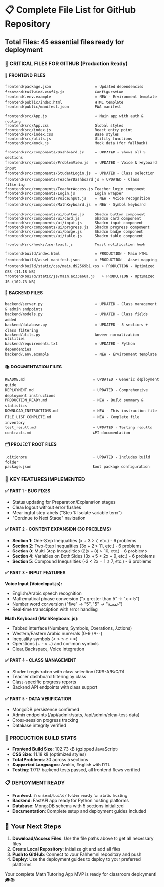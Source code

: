 # 📋 Complete File List for GitHub Repository

## Total Files: 45 essential files ready for deployment

### 🎯 CRITICAL FILES FOR GITHUB (Production Ready)

#### 📱 FRONTEND FILES
```
frontend/package.json                    ⭐ Updated dependencies
frontend/tailwind.config.js              Configuration
frontend/.env.example                    ⭐ NEW - Environment template
frontend/public/index.html               HTML template
frontend/public/manifest.json            PWA manifest

frontend/src/App.js                      ⭐ Main app with auth & routing
frontend/src/App.css                     Global styles
frontend/src/index.js                    React entry point
frontend/src/index.css                   Base styles
frontend/src/utils.js                    Utility functions
frontend/src/mock.js                     Mock data (for fallback)

frontend/src/components/Dashboard.js     ⭐ UPDATED - Shows all 5 sections
frontend/src/components/ProblemView.js   ⭐ UPDATED - Voice & keyboard input
frontend/src/components/StudentLogin.js  ⭐ UPDATED - Class selection
frontend/src/components/TeacherDashboard.js ⭐ UPDATED - Class filtering
frontend/src/components/TeacherAccess.js Teacher login component
frontend/src/components/Login.js         Login wrapper
frontend/src/components/VoiceInput.js    ⭐ NEW - Voice recognition
frontend/src/components/MathKeyboard.js  ⭐ NEW - Symbol keyboard

frontend/src/components/ui/button.js     Shadcn button component
frontend/src/components/ui/card.js       Shadcn card component
frontend/src/components/ui/input.js      Shadcn input component
frontend/src/components/ui/progress.js   Shadcn progress component
frontend/src/components/ui/badge.js      Shadcn badge component
frontend/src/components/ui/table.js      Shadcn table component

frontend/src/hooks/use-toast.js          Toast notification hook

frontend/build/index.html                ⭐ PRODUCTION - Main HTML
frontend/build/asset-manifest.json       ⭐ PRODUCTION - Asset mapping
frontend/build/static/css/main.d92569b1.css ⭐ PRODUCTION - Optimized CSS (11.18 kB)
frontend/build/static/js/main.ac33e66a.js   ⭐ PRODUCTION - Optimized JS (102.73 kB)
```

#### 🔧 BACKEND FILES
```
backend/server.py                        ⭐ UPDATED - Class management & admin endpoints
backend/models.py                        ⭐ UPDATED - Class fields added
backend/database.py                      ⭐ UPDATED - 5 sections + class filtering
backend/utils.py                         Answer normalization utilities
backend/requirements.txt                 ⭐ UPDATED - Python dependencies
backend/.env.example                     ⭐ NEW - Environment template
```

#### 📚 DOCUMENTATION FILES
```
README.md                               ⭐ UPDATED - Generic deployment guide
DEPLOYMENT.md                           ⭐ UPDATED - Comprehensive deployment instructions
PRODUCTION_READY.md                     ⭐ NEW - Build summary & statistics
DOWNLOAD_INSTRUCTIONS.md                ⭐ NEW - This instruction file
FILE_LIST_COMPLETE.md                   ⭐ NEW - Complete file inventory
test_result.md                          ⭐ UPDATED - Testing results
contracts.md                            API documentation
```

#### 🗂️ PROJECT ROOT FILES
```
.gitignore                              ⭐ UPDATED - Includes build folder
package.json                            Root package configuration
```

### 🎯 KEY FEATURES IMPLEMENTED

#### ✅ PART 1 - BUG FIXES
- Status updating for Preparation/Explanation stages
- Clean logout without error flashes
- Meaningful step labels ("Step 1: Isolate variable term")
- "Continue to Next Stage" navigation

#### ✅ PART 2 - CONTENT EXPANSION (30 PROBLEMS)
- **Section 1**: One-Step Inequalities (x + 3 > 7, etc.) - 6 problems
- **Section 2**: Two-Step Inequalities (3x + 2 < 11, etc.) - 6 problems  
- **Section 3**: Multi-Step Inequalities (2(x + 3) > 10, etc.) - 6 problems
- **Section 4**: Variables on Both Sides (3x + 5 < 2x + 9, etc.) - 6 problems
- **Section 5**: Compound Inequalities (-3 < 2x + 1 ≤ 7, etc.) - 6 problems

#### ✅ PART 3 - INPUT FEATURES
**Voice Input (VoiceInput.js):**
- English/Arabic speech recognition
- Mathematical phrase conversion ("x greater than 5" → "x > 5")
- Number word conversion ("five" → "5", "خمسة" → "5")
- Real-time transcription with error handling

**Math Keyboard (MathKeyboard.js):**
- Tabbed interface (Numbers, Symbols, Operations, Actions)
- Western/Eastern Arabic numerals (0-9 / ٠-٩)
- Inequality symbols (< > ≤ ≥ = ≠)
- Operations (+ - × ÷) and common symbols
- Clear, Backspace, Voice integration

#### ✅ PART 4 - CLASS MANAGEMENT
- Student registration with class selection (GR9-A/B/C/D)
- Teacher dashboard filtering by class
- Class-specific progress reports
- Backend API endpoints with class support

#### ✅ PART 5 - DATA VERIFICATION
- MongoDB persistence confirmed
- Admin endpoints (/api/admin/stats, /api/admin/clear-test-data)
- Cross-session progress tracking
- Database integrity verified

### 🚀 PRODUCTION BUILD STATS
- **Frontend Build Size**: 102.73 kB (gzipped JavaScript)
- **CSS Size**: 11.18 kB (optimized styles)
- **Total Problems**: 30 across 5 sections
- **Supported Languages**: Arabic, English with RTL
- **Testing**: 17/17 backend tests passed, all frontend flows verified

### 📋 DEPLOYMENT READY
- **Frontend**: `frontend/build/` folder ready for static hosting
- **Backend**: FastAPI app ready for Python hosting platforms
- **Database**: MongoDB schema with 5 sections initialized
- **Documentation**: Complete setup and deployment guides included

## 🎯 Your Next Steps

1. **Download/Access Files**: Use the file paths above to get all necessary files
2. **Create Local Repository**: Initialize git and add all files
3. **Push to GitHub**: Connect to your Fahhemni repository and push
4. **Deploy**: Use the deployment guides to deploy to your preferred platforms

Your complete Math Tutoring App MVP is ready for classroom deployment! 🎓📚